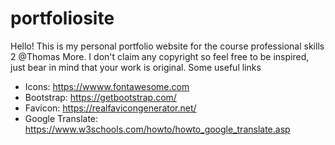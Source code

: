 # portfoliosite
Hello! This is my personal portfolio website for the course professional skills 2 @Thomas More.
I don't claim any copyright so feel free to be inspired, just bear in mind that your work is original.
Some useful links
- Icons: https://wwww.fontawesome.com
- Bootstrap: https://getbootstrap.com/
- Favicon: https://realfavicongenerator.net/
- Google Translate: https://www.w3schools.com/howto/howto_google_translate.asp 

